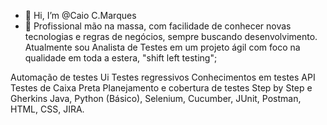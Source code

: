 - 👋 Hi, I’m @Caio C.Marques
- 👀 Profissional mão na massa, com facilidade de conhecer novas tecnologias e regras de negócios, sempre buscando desenvolvimento.
Atualmente sou Analista de Testes em um projeto ágil com foco na qualidade em toda a estera, "shift left testing";

 Automação de testes Ui
 Testes regressivos
 Conhecimentos em testes API 
 Testes de Caixa Preta 
 Planejamento e cobertura de testes
 Step by Step e Gherkins
 Java, Python (Básico), Selenium, Cucumber, JUnit, Postman, HTML, CSS, JIRA.

<!---
Mark´s/Mark´s is a ✨ special ✨ repository because its `README.md` (this file) appears on your GitHub profile.
You can click the Preview link to take a look at your changes.
--->
